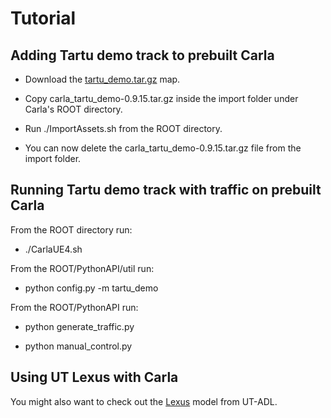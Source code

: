 # Tutorial
 
 ## Adding Tartu demo track to prebuilt Carla

- Download the [tartu_demo.tar.gz](https://github.com/UT-ADL/carla_tartu_demo/releases/download/v0.9.15/tartu_demo.tar.gz) map.
  
- Copy carla_tartu_demo-0.9.15.tar.gz inside the import folder under Carla's ROOT directory.

- Run ./ImportAssets.sh from the ROOT directory.

- You can now delete the carla_tartu_demo-0.9.15.tar.gz file from the import folder.

 ## Running Tartu demo track with traffic on prebuilt Carla

From the ROOT directory run:

- ./CarlaUE4.sh

From the ROOT/PythonAPI/util run:

- python config.py -m tartu_demo

From the ROOT/PythonAPI run:

- python generate_traffic.py

- python manual_control.py

 ## Using UT Lexus with Carla

You might also want to check out the [Lexus](https://github.com/UT-ADL/carla_lexus.git) model from UT-ADL.


